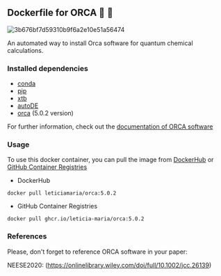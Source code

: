 ## Dockerfile for ORCA 🐳 🐋

![3b676bf7d59310b9f6a2e10e51a56474](https://user-images.githubusercontent.com/60739184/149775497-2a6ef4f0-6784-4ac6-bb17-8f3f9670f8ce.gif)

An automated way to install Orca software for quantum chemical calculations.

### Installed dependencies
 - [conda](https://docs.conda.io/en/latest/)
 - [pip](https://pypi.org/project/pip/)
 - [xtb](https://github.com/grimme-lab/xtb)
 - [autoDE](https://github.com/duartegroup/autodE)
 - [orca](https://www.orcasoftware.de/tutorials_orca/first_steps/input_output.html) (5.0.2 version)

For further information, check out the [documentation of ORCA software](https://orcaforum.kofo.mpg.de/app.php/portal)

### Usage

To use this docker container, you can pull the image from [DockerHub](https://hub.docker.com/) or [GitHub Container Registries](https://docs.github.com/pt/packages/working-with-a-github-packages-registry/working-with-the-container-registry)

- DockerHub

```shell
docker pull leticiamaria/orca:5.0.2
```

- GitHub Container Registries

```shell
docker pull ghcr.io/leticia-maria/orca:5.0.2
```

### References 

Please, don't forget to reference ORCA software in your paper:

NEESE2020: (https://onlinelibrary.wiley.com/doi/full/10.1002/jcc.26139)
